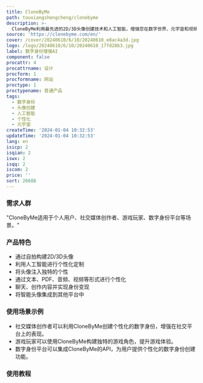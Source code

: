 ```yaml
---
title: CloneByMe
path: touxiangshengcheng/clonebyme
description: >-
  CloneByMe利用最先进的2D/3D头像创建技术和人工智能，增强您在数字世界、元宇宙和视频游戏中的身份。我们致力于为您提供一个平台，在这里您可以真实地表达自己，没有任何限制。您可以通过自拍构建自己的2D/3D头像，利用人工智能进行个性化定制，将头像注入独特的个性，通过文本、PDF、音频、视频等形式进行个性化。您可以随时使用智能头像进行聊天、创作内容并实现身份变现。通过我们的API，您可以将智能头像集成到您最需要的平台中。
source: 'https://clonebyme.com/en/'
cover: /cover/20240610/6/10/20240610_e8ac4a3d.jpg
logo: /logo/20240610/6/10/20240610_17fd28b3.jpg
label: 数字身份增强AI
component: false
procattr: 4
procattrname: 设计
procform: 1
procformname: 网站
proctype: 1
proctypename: 普通产品
tags:
  - 数字身份
  - 头像创建
  - 人工智能
  - 个性化
  - 元宇宙
createTime: '2024-01-04 10:32:53'
updateTime: '2024-01-04 10:32:53'
lang: en
isicp: 2
isqian: 2
iswx: 2
isqq: 2
iscom: 2
price: ''
sort: 26688
---
```




### 需求人群
"CloneByMe适用于个人用户、社交媒体创作者、游戏玩家、数字身份平台等场景。"

### 产品特色
* 通过自拍构建2D/3D头像
* 利用人工智能进行个性化定制
* 将头像注入独特的个性
* 通过文本、PDF、音频、视频等形式进行个性化
* 聊天、创作内容并实现身份变现
* 将智能头像集成到其他平台中

### 使用场景示例
* 社交媒体创作者可以利用CloneByMe创建个性化的数字身份，增强在社交平台上的表现。
* 游戏玩家可以使用CloneByMe构建独特的游戏角色，提升游戏体验。
* 数字身份平台可以集成CloneByMe的API，为用户提供个性化的数字身份创建功能。

### 使用教程


  
